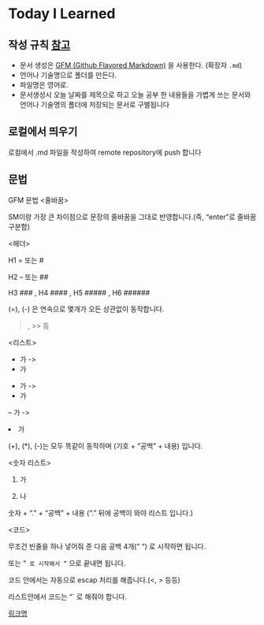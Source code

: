 # Today I Learned


## 작성 규칙 [참고](https://medium.com/@dldnjswo19/til-%EC%8B%9C%EC%9E%91%ED%95%98%EA%B8%B0-e293a4a2253c)
- 문서 생성은 [GFM (Github Flavored Markdown)](https://help.github.com/articles/github-flavored-markdown/) 을 사용한다. (확장자 `.md`)
- 언어나 기술명으로 폴더를 만든다.
- 파일명은 영어로.
- 문서생성시 오늘 날짜를 제목으로 하고 오늘 공부 한 내용들을 가볍게 쓰는 문서와 언어나 기술명의 폴더에 저장되는 문서로 구별됩니다

## 로컬에서 띄우기
로컬에서 .md 파일을 작성하여 remote repository에 push 합니다

## 문법

GFM 문법
<줄바꿈>

SM이랑 가장 큰 차이점으로 문장의 줄바꿈을 그대로 반영합니다.(즉, “enter”로 줄바꿈 구분함)

<헤더>

H1 = 또는 #

H2 – 또는 ##

H3 ### , H4 #### , H5 ##### , H6 ######

(=), (-) 은 연속으로 몇개가 오든 상관없이 동작합니다.

<Blockquotes>

> , >> 등

<리스트>

+ 가 -> <li>가</li>

* 가 -> <li>가</li>

– 가 -> <li>가</li>

(+), (*), (-)는 모두 똑같이 동작하며 (기호 + “공백” + 내용) 입니다.

<숫자 리스트>

1. 가

2. 나

숫자 + “.” + “공백” + 내용 (“.” 뒤에 공백이 와야 리스트 입니다.)

<코드>

무조건 빈줄을 하나 넣어줘 준 다음 공백 4개(”    “) 로 시작하면 됩니다.

또는 “` 로 시작해서 “` 으로 끝내면 됩니다.

코드 안에서는 자동으로 escap 처리를 해줍니다.(<, > 등등)

리스트안에서 코드는 “` 로 해줘야 합니다.

<Link>

[링크명](url)
